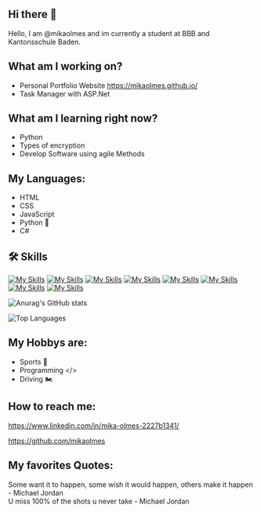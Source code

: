 ## Hi there 👋
Hello, I am @mikaolmes and im currently a student at BBB and Kantonsschule Baden.


## What am I working on?
- Personal Portfolio Website https://mikaolmes.github.io/ <br>
- Task Manager with ASP.Net <br>


## What am I learning right now?
- Python
- Types of encryption
- Develop Software using agile Methods

## My Languages:
- HTML 
- CSS 
- JavaScript 
- Python 🐍
- C#

 ## 🛠️ Skills
 [![My Skills](https://skillicons.dev/icons?i=js,html,css)](https://skillicons.dev)
 [![My Skills](https://skillicons.dev/icons?i=dotnet)](https://skillicons.dev)
 [![My Skills](https://skillicons.dev/icons?i=c#)](https://skillicons.dev)
 [![My Skills](https://skillicons.dev/icons?i=python)](https://skillicons.dev)
 [![My Skills](https://skillicons.dev/icons?i=docker)](https://skillicons.dev)
 [![My Skills](https://skillicons.dev/icons?i=github)](https://skillicons.dev)
 [![My Skills](https://skillicons.dev/icons?i=vscode)](https://skillicons.dev)
 [![My Skills](https://skillicons.dev/icons?i=visualstudio)](https://skillicons.dev)

![Anurag's GitHub stats](https://github-readme-stats.vercel.app/api?username=mikaolmes&show_icons=true&theme=transparent)

![Top Languages](https://github-readme-stats.vercel.app/api/top-langs/?username=mikaolmes&layout=compact&theme=github_dark)

## My Hobbys are:
- Sports 👟
- Programming </>
- Driving 🏍️

## How to reach me:
https://www.linkedin.com/in/mika-olmes-2227b1341/

https://github.com/mikaolmes

## My favorites Quotes:
Some want it to happen, some wish it would happen, others make it happen - Michael Jordan <br>
U miss 100% of the shots u never take - Michael Jordan


<!--
**ZTCKamikaze/ZTCKamikaze** is a ✨ _special_ ✨ repository because its `README.md` (this file) appears on your GitHub profile.

Here are some ideas to get you started:

- 🔭 I’m currently working on ...
- 🌱 I’m currently learning ...
- 👯 I’m looking to collaborate on ...
- 🤔 I’m looking for help with ...
- 💬 Ask me about ...
- 📫 How to reach me: ...
- 😄 Pronouns: ...
- ⚡ Fun fact: ...
-->
